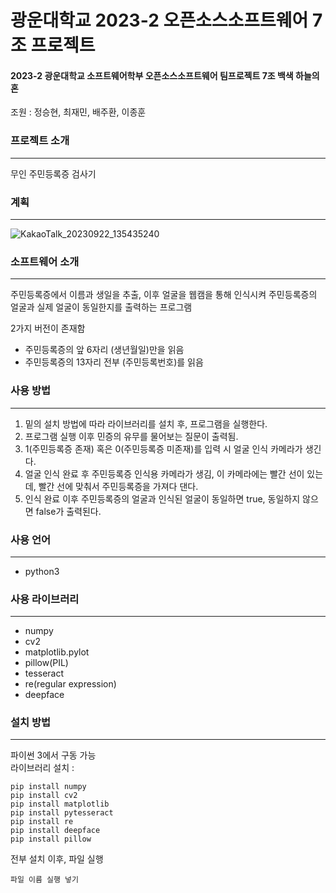 # 광운대학교 2023-2 오픈소스소프트웨어 7조 프로젝트
#### 2023-2 광운대학교 소프트웨어학부 오픈소스소프트웨어 팀프로젝트 7조 백색 하늘의 혼
조원 : 정승현, 최재민, 배주환, 이종훈

### 프로젝트 소개
-----
무인 주민등록증 검사기

### 계획
-----
![KakaoTalk_20230922_135435240](https://github.com/game-addicted-man/2023KWUOSS7/assets/107955161/6b5c6c12-f346-46f6-ac05-90d049ae7000)

### 소프트웨어 소개
-----
 주민등록증에서 이름과 생일을 추출, 이후 얼굴을 웹캠을 통해 인식시켜 주민등록증의 얼굴과 실제 얼굴이 동일한지를 출력하는 프로그램
   
   2가지 버전이 존재함
* 주민등록증의 앞 6자리 (생년월일)만을 읽음
* 주민등록증의 13자리 전부 (주민등록번호)를 읽음


### 사용 방법
-----
1. 밑의 설치 방법에 따라 라이브러리를 설치 후, 프로그램을 실행한다.  
2. 프로그램 실행 이후 민증의 유무를 물어보는 질문이 출력됨.  
3. 1(주민등록증 존재) 혹은 0(주민등록증 미존재)를 입력 시 얼굴 인식 카메라가 생긴다.
4. 얼굴 인식 완료 후 주민등록증 인식용 카메라가 생김, 이 카메라에는 빨간 선이 있는데, 빨간 선에 맞춰서 주민등록증을 가져다 댄다. 
5. 인식 완료 이후 주민등록증의 얼굴과 인식된 얼굴이 동일하면 true, 동일하지 않으면 false가 출력된다.

### 사용 언어
-----
* python3

### 사용 라이브러리
-----
* numpy
* cv2
* matplotlib.pylot
* pillow(PIL)
* tesseract
* re(regular expression)
* deepface

### 설치 방법
------
파이썬 3에서 구동 가능  
라이브러리 설치 :
```
pip install numpy
pip install cv2
pip install matplotlib
pip install pytesseract
pip install re
pip install deepface
pip install pillow
```
전부 설치 이후, 파일 실행
```
파일 이름 실행 넣기
```
